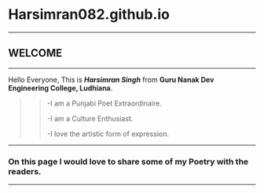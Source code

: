 # Harsimran082.github.io
--------------------------------------------------------------------------------------------------------------------
## **WELCOME**
-----------------------------------------------------------------------------------------------------------------------
Hello Everyone, This is ***Harsimran Singh*** from **Guru Nanak Dev Engineering College, Ludhiana**.
>>-I am a Punjabi Poet Extraordinaire.
>>
>>-I am a Culture Enthusiast.
>>
>>-I love the artistic form of expression.
--------------------------------------------------------------------------------------------------------------------
### On this page I would love to share some of my Poetry with the readers.
------------------------------------------------------------------------------------------------------------------
